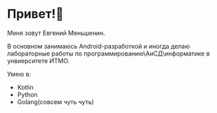 # Привет!👋
Меня зовут Евгений Меньшенин. 

В основном занимаюсь Android-разработкой и иногда делаю лабораторные работы по программированию\АиСД\информатике в унвиерситете ИТМО.

Умею в:
- Kotlin
- Python
- Golang(совсем чуть чуть)
